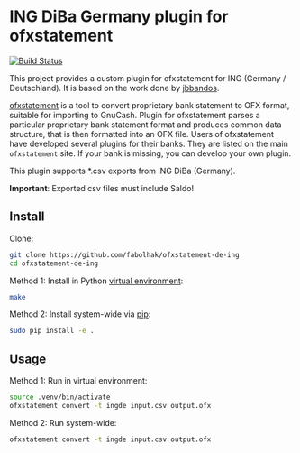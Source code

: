 # ING DiBa Germany plugin for ofxstatement

[![Build Status](https://travis-ci.org/fabolhak/ofxstatement-de-ing.svg?branch=master)](https://travis-ci.org/fabolhak/ofxstatement-de-ing)

This project provides a custom plugin for ofxstatement for ING (Germany / Deutschland).
It is based on the work done by [jbbandos](https://github.com/jbbandos/ofxstatement-be-ing).

[ofxstatement](https://github.com/kedder/ofxstatement) is a tool to convert proprietary bank statement to OFX format,
suitable for importing to GnuCash. Plugin for ofxstatement parses a particular proprietary bank statement format and
produces common data structure, that is then formatted into an OFX file. Users of ofxstatement have developed several
plugins for their banks. They are listed on the main `ofxstatement` site. If your bank is missing, you can develop your
own plugin.

This plugin supports *.csv exports from ING DiBa (Germany).

**Important**: Exported csv files must include Saldo!

## Install

Clone:

```bash
git clone https://github.com/fabolhak/ofxstatement-de-ing
cd ofxstatement-de-ing
```

Method 1: Install in Python [virtual environment](https://docs.python.org/3/tutorial/venv.html):

```bash
make
```

Method 2: Install system-wide via [pip](https://packaging.python.org/guides/tool-recommendations/):

```bash
sudo pip install -e .
```

## Usage

Method 1: Run in virtual environment:

```bash
source .venv/bin/activate
ofxstatement convert -t ingde input.csv output.ofx
```

Method 2: Run system-wide:

```bash
ofxstatement convert -t ingde input.csv output.ofx
```
